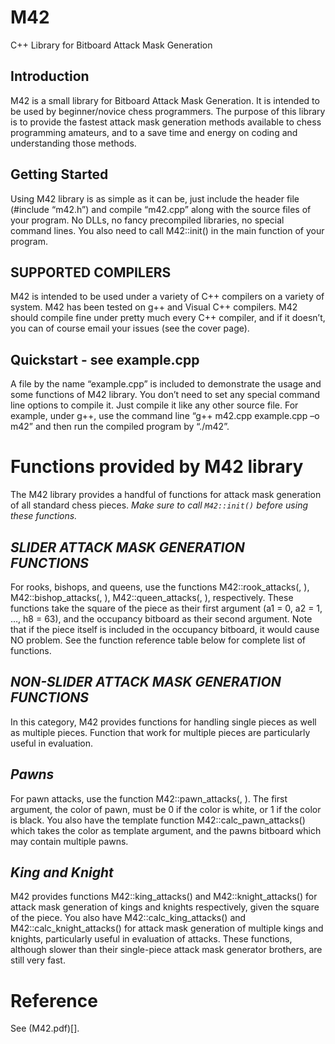 # M42
C++ Library for Bitboard Attack Mask Generation

**Introduction**
---
M42 is a small library for Bitboard Attack Mask Generation. It is intended to be used by beginner/novice chess programmers. The purpose of this library is to provide the fastest attack mask generation methods available to chess programming amateurs, and to a save time and energy on coding and understanding those methods.

**Getting Started**
---
Using M42 library is as simple as it can be, just include the header file (#include “m42.h”) and
compile “m42.cpp” along with the source files of your program. No DLLs, no fancy precompiled
libraries, no special command lines. You also need to call M42::init() in the main function of
your program.

**SUPPORTED COMPILERS**
---
M42 is intended to be used under a variety of C++ compilers on a variety of system. M42 has been
tested on g++ and Visual C++ compilers. M42 should compile fine under pretty much every C++
compiler, and if it doesn’t, you can of course email your issues (see the cover page).

**Quickstart - see example.cpp**
---
A file by the name “example.cpp” is included to demonstrate the usage and some functions of M42
library. You don’t need to set any special command line options to compile it. Just compile it like
any other source file. For example, under g++, use the command line “g++ m42.cpp example.cpp –o
m42” and then run the compiled program by “./m42”.

# Functions provided by M42 library

The M42 library provides a handful of functions for attack mask generation of all standard chess pieces. *Make sure to call ```M42::init()``` before using these functions.*

***SLIDER ATTACK MASK GENERATION FUNCTIONS***
---

For rooks, bishops, and queens, use the functions M42::rook_attacks(<square>,
<occupancy>), M42::bishop_attacks(<square>, <occupancy>),
M42::queen_attacks(<square>, <occupancy>), respectively. These functions take the square
of the piece as their first argument (a1 = 0, a2 = 1, …, h8 = 63), and the occupancy bitboard as their
second argument. Note that if the piece itself is included in the occupancy bitboard, it would cause
NO problem. See the function reference table below for complete list of functions.
  
***NON-SLIDER ATTACK MASK GENERATION FUNCTIONS***
---
In this category, M42 provides functions for handling single pieces as well as multiple pieces.
Function that work for multiple pieces are particularly useful in evaluation.

***Pawns***
---
For pawn attacks, use the function M42::pawn_attacks(<color of pawn>, <square of
pawn>). The first argument, the color of pawn, must be 0 if the color is white, or 1 if the color is
black. You also have the template function M42::calc_pawn_attacks(<pawns bitboard>)
which takes the color as template argument, and the pawns bitboard which may contain multiple
pawns.

***King and Knight***
---
M42 provides functions M42::king_attacks(<square of king>) and
M42::knight_attacks(<square of knight>) for attack mask generation of kings and knights
respectively, given the square of the piece. You also have M42::calc_king_attacks(<bitboard
of kings>) and M42::calc_knight_attacks(<bitboard of knights>) for attack mask
generation of multiple kings and knights, particularly useful in evaluation of attacks. These
functions, although slower than their single-piece attack mask generator brothers, are still very fast.

# Reference
See (M42.pdf)[].
